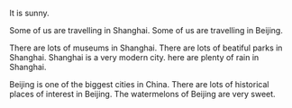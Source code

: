 It is sunny.

Some of us are travelling in Shanghai.
Some of us are travelling in Beijing.


There are lots of museums in Shanghai.
There are lots of beatiful parks in Shanghai.
Shanghai is a very modern city.
here are plenty of rain in Shanghai.

Beijing is one of the biggest cities in China.
There are lots of historical places of interest in Beijing.
The watermelons of Beijing are very sweet.
